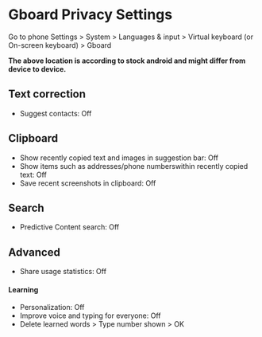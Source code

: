 # Gboard Privacy Settings

Go to phone Settings > System > Languages & input > Virtual keyboard (or On-screen keyboard) > Gboard

**The above location is according to stock android and might differ from device to device.**



## Text correction
- Suggest contacts: Off



## Clipboard
 - Show recently copied text and images in suggestion bar: Off
 - Show items such as addresses/phone numberswithin recently copied text: Off
 - Save recent screenshots in clipboard: Off



## Search
- Predictive Content search: Off



## Advanced
- Share usage statistics: Off

#### Learning
- Personalization: Off
- Improve voice and typing for everyone: Off
- Delete learned words > Type number shown > OK
